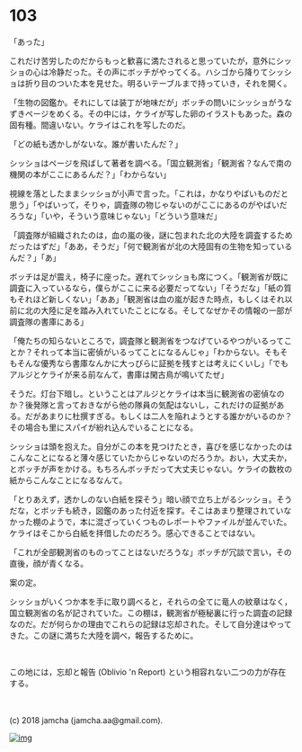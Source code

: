 # 103

「あった」  

これだけ苦労したのだからもっと歓喜に満たされると思っていたが，意外にシッショの心は冷静だった。その声にボッチがやってくる。ハシゴから降りてシッショは折り目のついた本を見せた。明るいテーブルまで持っていき，それを開く。  

「生物の図鑑か。それにしては装丁が地味だが」ボッチの問いにシッショがうなずきページをめくる。その中には，ケライが写した卵のイラストもあった。森の固有種。間違いない。ケライはこれを写したのだ。  

「どの紙も透かしがないな。誰が書いたんだ？」  

シッショはページを飛ばして著者を調べる。「国立観測省」「観測省？なんで南の機関の本がここにあるんだ？」「わからない」  

視線を落としたままシッショが小声で言った。「これは，かなりやばいものだと思う」「やばいって，そりゃ，調査隊の物じゃないのがここにあるのがやばいだろうな」「いや，そういう意味じゃない」「どういう意味だ」  

「調査隊が組織されたのは，血の嵐の後，謎に包まれた北の大陸を調査するためだったはずだ」「ああ，そうだ」「何で観測省が北の大陸固有の生物を知っているんだ？」「あ」  

ボッチは足が震え，椅子に座った。遅れてシッショも席につく。「観測省が既に調査に入っているなら，僕らがここに来る必要だってない」「そうだな」「紙の質もそれほど新しくない」「ああ」「観測省は血の嵐が起きた時点，もしくはそれ以前に北の大陸に足を踏み入れていたことになる。そしてなぜかその情報の一部が調査隊の書庫にある」  

「俺たちの知らないところで，調査隊と観測省をつなげているやつがいるってことか？それって本当に密偵がいるってことになるんじゃ」「わからない。そもそもそんな優秀なら書庫なんかに大っぴらに証拠を残すとは考えにくいし」「でもアルジとケライが来る前なんて，書庫は閑古鳥が鳴いてたぜ」  

そうだ。灯台下暗し。ということはアルジとケライは本当に観測省の密偵なのか？後発隊と言っておきながら他の隊員の気配はないし，これだけの証拠がある。だがあまりに杜撰すぎる。もしくは二人を陥れようとする誰かがいるのか？その場合も里にスパイが紛れ込んでいることになる。  

シッショは頭を抱えた。自分がこの本を見つけたとき，喜びを感じなかったのはこんなことになると薄々感じていたからじゃないのだろうか。おい，大丈夫か，とボッチが声をかける。もちろんボッチだって大丈夫じゃない。ケライの数枚の紙からこんなことになるなんて。  

「とりあえず，透かしのない白紙を探そう」暗い顔で立ち上がるシッショ。そうだな，とボッチも続き，図鑑のあった付近を探す。そこはあまり整理されていなかった棚のようで，本に混ざっていくつものレポートやファイルが並んでいた。ケライはそこから白紙を拝借したのだろう。感心できることではない。  

「これが全部観測省のものってことはないだろうな」ボッチが冗談で言い，その直後，顔が青くなる。  

案の定。  

シッショがいくつか本を手に取り調べると，それらの全てに竜人の紋章はなく，国立観測省の名が記されていた。この棚は，観測省が極秘裏に行った調査の記録なのだ。だが何らかの理由でこれらの記録は忘却された。そして自分達はやってきた。この謎に満ちた大陸を調べ，報告するために。  

<br>  

この地には，忘却と報告 (Oblivio 'n Report) という相容れない二つの力が存在する。  

<br>  
<br>  
(c) 2018 jamcha (jamcha.aa@gmail.com).  

[![img](http://i.creativecommons.org/l/by-nc-sa/4.0/88x31.png)](http://creativecommons.org/licenses/by-nc-sa/4.0/deed)
